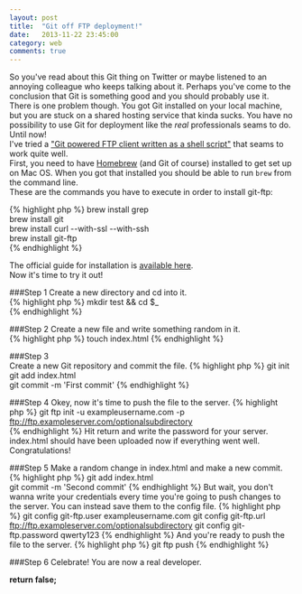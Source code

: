 ```yaml
---
layout: post
title:  "Git off FTP deployment!"
date:   2013-11-22 23:45:00
category: web
comments: true
---
```


So you've read about this Git thing on Twitter or maybe listened to an annoying colleague who keeps talking about it. Perhaps you've come to the conclusion that Git  is something good and you should probably use it.  
There is one problem though. You got Git installed on your local machine, but you are stuck on a shared hosting service that kinda sucks. You have no possibility to use Git for deployment like the *real* professionals seams to do. Until now!  
I've tried a ["Git powered FTP client written as a shell script"](https://github.com/git-ftp/git-ftp) that seams to work quite well.  
First, you need to have [Homebrew](http://brew.sh) (and Git of course) installed to get set up on Mac OS. When you got that installed you should be able to run `brew` from the command line.  
These are the commands you have to execute in order to install git-ftp:  

{% highlight php %}
brew install grep  
brew install git  
brew install curl --with-ssl --with-ssh  
brew install git-ftp  
{% endhighlight %}

The official guide for installation is [available here](https://github.com/git-ftp/git-ftp/blob/develop/INSTALL.md).  
Now it's time to try it out!

###Step 1
Create a new directory and cd into it.  
{% highlight php %}
mkdir test && cd $_  
{% endhighlight %}

###Step 2
Create a new file and write something random in it.  
{% highlight php %}
touch index.html 
{% endhighlight %}

###Step 3  
Create a new Git repository and commit the file.
{% highlight php %}
git init  
git add index.html  
git commit -m 'First commit'
{% endhighlight %}

###Step 4
Okey, now it's time to push the file to the server. 
{% highlight php %}
git ftp init -u exampleusername.com -p ftp://ftp.exampleserver.com/optionalsubdirectory  
{% endhighlight %}
Hit return and write the password for your server. index.html should have been uploaded now if everything went well. Congratulations!  

###Step 5
Make a random change in index.html and make a new commit.
{% highlight php %} 
git add index.html  
git commit -m 'Second commit'
{% endhighlight %}
But wait, you don't wanna write your credentials every time you're going to push changes to the server. You can instead save them to the config file.
{% highlight php %}
git config git-ftp.user exampleusername.com
git config git-ftp.url ftp://ftp.exampleserver.com/optionalsubdirectory
git config git-ftp.password qwerty123
{% endhighlight %}
And you're ready to push the file to the server.
{% highlight php %}
git ftp push
{% endhighlight %}

###Step 6
Celebrate! You are now a real developer.

**return false;**
